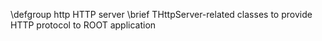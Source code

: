 \defgroup http HTTP server
\brief THttpServer-related classes to provide HTTP protocol to ROOT application
